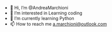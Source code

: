 - 👋 Hi, I’m @AndreaMarchioni
- 👀 I’m interested in Learning coding
- 🌱 I’m currently learning Python
- 📫 How to reach me a.marchioni@outlook.com


<!---
AndreaMarchioni/AndreaMarchioni is a ✨ special ✨ repository because its `README.md` (this file) appears on your GitHub profile.
You can click the Preview link to take a look at your changes.
--->
